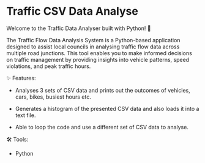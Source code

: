 # Traffic CSV Data Analyse

Welcome to the Traffic Data Analyser built with Python! 🚀

The Traffic Flow Data Analysis System is a Python-based application designed to assist local councils in analysing traffic flow data across multiple road junctions. This tool enables you to make informed decisions on traffic management by providing insights into vehicle patterns, speed violations, and peak traffic hours.

✨ Features:
- Analyses 3 sets of CSV data and prints out the outcomes of vehicles, cars, bikes, busiest hours etc.
  
- Generates a histogram of the presented CSV data and also loads it into a text file.
  
- Able to loop the code and use a different set of CSV data to analyse.

🛠️ Tools:
- Python
